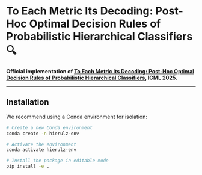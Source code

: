 # To Each Metric Its Decoding: Post-Hoc Optimal Decision Rules of Probabilistic Hierarchical Classifiers 🔍

**Official implementation of [To Each Metric Its Decoding: Post-Hoc Optimal Decision Rules of Probabilistic Hierarchical Classifiers](https://openreview.net/forum?id=5zsBvPOIUQ), ICML 2025.**

---

## Installation

We recommend using a Conda environment for isolation:

```bash
# Create a new Conda environment 
conda create -n hierulz-env

# Activate the environment
conda activate hierulz-env

# Install the package in editable mode
pip install -e .
